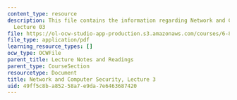 ```yaml
---
content_type: resource
description: This file contains the information regarding Network and Computer Security,
  Lecture 03
file: https://ol-ocw-studio-app-production.s3.amazonaws.com/courses/6-857-network-and-computer-security-spring-2014/49ff5c8ba85258a7e9da7e6463687420_MIT6_857S14_Lec03.pdf
file_type: application/pdf
learning_resource_types: []
ocw_type: OCWFile
parent_title: Lecture Notes and Readings
parent_type: CourseSection
resourcetype: Document
title: Network and Computer Security, Lecture 3
uid: 49ff5c8b-a852-58a7-e9da-7e6463687420
---
```


